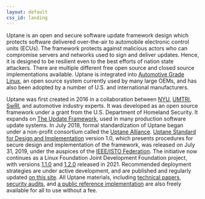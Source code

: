 ```yaml
---
layout: default
css_id: landing
---
```


Uptane is an open and secure software update framework design which protects software delivered over-the-air to 
automobile electronic control units (ECUs).  The framework protects against malicious actors who can
compromise servers and networks used to sign and deliver updates.  Hence, it is designed to be resilient even to the best efforts of nation state
attackers. There are multiple different free open source and closed source
implementations available.  Uptane is integrated into [Automotive Grade Linux](https://www.automotivelinux.org/),
an open source system currently used by many large OEMs, and has also been adopted by a number of U.S. and international manufacturers. 

Uptane was first created in 2016 in a collaboration between [NYU](https://engineering.nyu.edu/), [UMTRI](https://www.umtri.umich.edu/), [SwRI](https://www.swri.org/), and automotive industry experts. It was developed as an open source framework under a grant from the U.S. Department of Homeland Security. It expands on [The Update Framework](https://theupdateframework.io/), used in many production software update systems. In July 2018, formal standardization of Uptane began under a non-profit consortium called the [Uptane
Alliance](https://ieee-isto.org/member_programs/uptane-alliance/). [Uptane Standard for Design and Implementation](https://github.com/uptane/uptane-standard/releases/download/1.0.0/ieee-isto-6100.1.0.0.uptane-standard.html) version 1.0, which presents procedures for secure design and implementation of the framework, was released on July 31, 2019, under the auspices of the [IEEE/ISTO Federation](https://ieee-isto.org/). The initiative now
continues as a Linux Foundation Joint Development Foundation project, with versions [1.1.0](/papers/uptane-standard.1.1.0.html) and [1.2.0](/papers/uptane-standard.1.2.0.html) released in 2021. Recommended deployment strategies are under active development, and are published and regularly updated [on this site](/deployment-considerations/index.html). All Uptane materials, including [technical papers](https://uptane.github.io/publications.html),
[security audits](https://uptane.github.io/audits.html), and
[a public reference implementation](https://github.com/uptane/uptane)
are also freely available for all to use without a fee.
